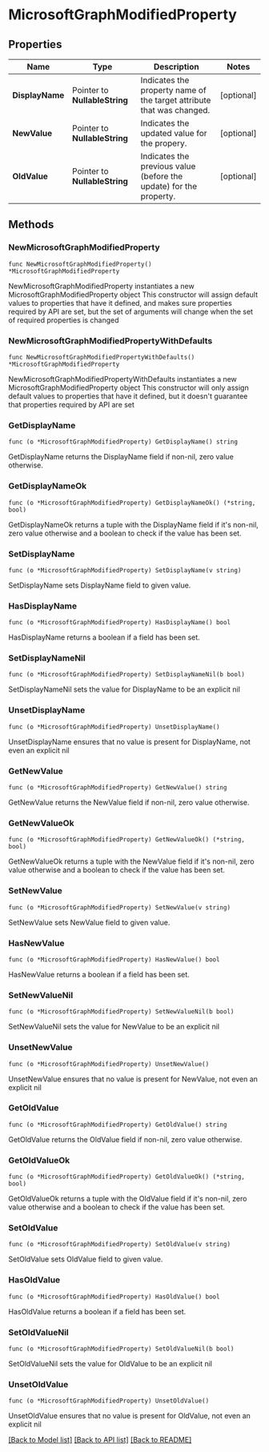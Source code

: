 # MicrosoftGraphModifiedProperty

## Properties

Name | Type | Description | Notes
------------ | ------------- | ------------- | -------------
**DisplayName** | Pointer to **NullableString** | Indicates the property name of the target attribute that was changed. | [optional] 
**NewValue** | Pointer to **NullableString** | Indicates the updated value for the propery. | [optional] 
**OldValue** | Pointer to **NullableString** | Indicates the previous value (before the update) for the property. | [optional] 

## Methods

### NewMicrosoftGraphModifiedProperty

`func NewMicrosoftGraphModifiedProperty() *MicrosoftGraphModifiedProperty`

NewMicrosoftGraphModifiedProperty instantiates a new MicrosoftGraphModifiedProperty object
This constructor will assign default values to properties that have it defined,
and makes sure properties required by API are set, but the set of arguments
will change when the set of required properties is changed

### NewMicrosoftGraphModifiedPropertyWithDefaults

`func NewMicrosoftGraphModifiedPropertyWithDefaults() *MicrosoftGraphModifiedProperty`

NewMicrosoftGraphModifiedPropertyWithDefaults instantiates a new MicrosoftGraphModifiedProperty object
This constructor will only assign default values to properties that have it defined,
but it doesn't guarantee that properties required by API are set

### GetDisplayName

`func (o *MicrosoftGraphModifiedProperty) GetDisplayName() string`

GetDisplayName returns the DisplayName field if non-nil, zero value otherwise.

### GetDisplayNameOk

`func (o *MicrosoftGraphModifiedProperty) GetDisplayNameOk() (*string, bool)`

GetDisplayNameOk returns a tuple with the DisplayName field if it's non-nil, zero value otherwise
and a boolean to check if the value has been set.

### SetDisplayName

`func (o *MicrosoftGraphModifiedProperty) SetDisplayName(v string)`

SetDisplayName sets DisplayName field to given value.

### HasDisplayName

`func (o *MicrosoftGraphModifiedProperty) HasDisplayName() bool`

HasDisplayName returns a boolean if a field has been set.

### SetDisplayNameNil

`func (o *MicrosoftGraphModifiedProperty) SetDisplayNameNil(b bool)`

 SetDisplayNameNil sets the value for DisplayName to be an explicit nil

### UnsetDisplayName
`func (o *MicrosoftGraphModifiedProperty) UnsetDisplayName()`

UnsetDisplayName ensures that no value is present for DisplayName, not even an explicit nil
### GetNewValue

`func (o *MicrosoftGraphModifiedProperty) GetNewValue() string`

GetNewValue returns the NewValue field if non-nil, zero value otherwise.

### GetNewValueOk

`func (o *MicrosoftGraphModifiedProperty) GetNewValueOk() (*string, bool)`

GetNewValueOk returns a tuple with the NewValue field if it's non-nil, zero value otherwise
and a boolean to check if the value has been set.

### SetNewValue

`func (o *MicrosoftGraphModifiedProperty) SetNewValue(v string)`

SetNewValue sets NewValue field to given value.

### HasNewValue

`func (o *MicrosoftGraphModifiedProperty) HasNewValue() bool`

HasNewValue returns a boolean if a field has been set.

### SetNewValueNil

`func (o *MicrosoftGraphModifiedProperty) SetNewValueNil(b bool)`

 SetNewValueNil sets the value for NewValue to be an explicit nil

### UnsetNewValue
`func (o *MicrosoftGraphModifiedProperty) UnsetNewValue()`

UnsetNewValue ensures that no value is present for NewValue, not even an explicit nil
### GetOldValue

`func (o *MicrosoftGraphModifiedProperty) GetOldValue() string`

GetOldValue returns the OldValue field if non-nil, zero value otherwise.

### GetOldValueOk

`func (o *MicrosoftGraphModifiedProperty) GetOldValueOk() (*string, bool)`

GetOldValueOk returns a tuple with the OldValue field if it's non-nil, zero value otherwise
and a boolean to check if the value has been set.

### SetOldValue

`func (o *MicrosoftGraphModifiedProperty) SetOldValue(v string)`

SetOldValue sets OldValue field to given value.

### HasOldValue

`func (o *MicrosoftGraphModifiedProperty) HasOldValue() bool`

HasOldValue returns a boolean if a field has been set.

### SetOldValueNil

`func (o *MicrosoftGraphModifiedProperty) SetOldValueNil(b bool)`

 SetOldValueNil sets the value for OldValue to be an explicit nil

### UnsetOldValue
`func (o *MicrosoftGraphModifiedProperty) UnsetOldValue()`

UnsetOldValue ensures that no value is present for OldValue, not even an explicit nil

[[Back to Model list]](../README.md#documentation-for-models) [[Back to API list]](../README.md#documentation-for-api-endpoints) [[Back to README]](../README.md)


